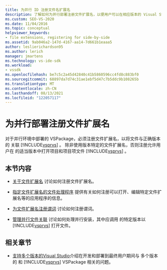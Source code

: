 ```yaml
---
title: 为并行 ID 注册文件名扩展名
description: 了解如何为并行部署注册文件扩展名，以便用户可以在相应版本的 Visual Studio。
ms.custom: SEO-VS-2020
ms.date: 11/04/2016
ms.topic: conceptual
helpviewer_keywords:
- file extensions, registering for side-by-side
ms.assetid: 9ab046a2-147d-4167-aa14-7d661b1eaaa5
author: leslierichardson95
ms.author: lerich
manager: jmartens
ms.technology: vs-ide-sdk
ms.workload:
- vssdk
ms.openlocfilehash: be7c5c2a45d42840c41b5860596cc4fd8c883bf0
ms.sourcegitcommit: 68897da7d74c31ae1ebf5d47c7b5ddc9b108265b
ms.translationtype: MT
ms.contentlocale: zh-CN
ms.lasthandoff: 08/13/2021
ms.locfileid: "122057117"
---
```

# <a name="register-file-name-extensions-for-side-by-side-deployments"></a>为并行部署注册文件扩展名
对于并行环境中部署的 VSPackage，必须注册文件扩展名，以将文件与正确版本的 关联 [!INCLUDE[vsprvs](../code-quality/includes/vsprvs_md.md)] 。 除非使用版本特定的文件扩展名，否则注册允许用户在 的适当版本中打开项目和项目项文件 [!INCLUDE[vsprvs](../code-quality/includes/vsprvs_md.md)] 。

## <a name="in-this-section"></a>本节内容
- [关于文件扩展名](../extensibility/about-file-name-extensions.md) 讨论如何注册文件扩展名。

- [指定文件扩展名的文件处理程序](../extensibility/specifying-file-handlers-for-file-name-extensions.md) 提供有关如何注册可以打开、编辑特定文件扩展名等的应用程序的信息。

- [为文件扩展名注册谓词](../extensibility/registering-verbs-for-file-name-extensions.md) 讨论如何注册谓词。

- [管理并行文件关联](../extensibility/managing-side-by-side-file-associations.md) 讨论如何处理并行安装，其中应调用 的特定版本以 [!INCLUDE[vsprvs](../code-quality/includes/vsprvs_md.md)] 打开文件。

## <a name="related-sections"></a>相关章节
- [支持多个版本的Visual Studio](../extensibility/supporting-multiple-versions-of-visual-studio.md)介绍在开发和部署到最终用户期间与 多个版本的 和 [!INCLUDE[vsprvs](../code-quality/includes/vsprvs_md.md)] VSPackage 相关的问题。
